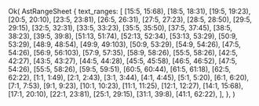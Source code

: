 Ok(
    AstRangeSheet {
        text_ranges: [
            [15:5, 15:68),
            [18:5, 18:31),
            [19:5, 19:23),
            [20:5, 20:10),
            [23:5, 23:81),
            [26:5, 26:31),
            [27:5, 27:23),
            [28:5, 28:50),
            [29:5, 29:15),
            [32:5, 32:31),
            [33:5, 33:23),
            [35:5, 35:50),
            [37:5, 37:45),
            [38:5, 38:23),
            [39:5, 39:8),
            [51:13, 51:74),
            [52:13, 52:34),
            [53:13, 53:29),
            [50:9, 53:29),
            [48:9, 48:54),
            [49:9, 49:103),
            [50:9, 53:29),
            [54:9, 54:26),
            [47:5, 54:26),
            [56:9, 56:103),
            [57:9, 57:35),
            [58:9, 58:26),
            [55:5, 58:26),
            [42:5, 42:27),
            [43:5, 43:27),
            [44:5, 44:28),
            [45:5, 45:58),
            [46:5, 46:52),
            [47:5, 54:26),
            [55:5, 58:26),
            [59:5, 59:51),
            [60:5, 60:44),
            [61:5, 61:18),
            [62:5, 62:22),
            [1:1, 1:49),
            [2:1, 2:43),
            [3:1, 3:44),
            [4:1, 4:45),
            [5:1, 5:20),
            [6:1, 6:20),
            [7:1, 7:53),
            [9:1, 9:23),
            [10:1, 10:23),
            [11:1, 11:25),
            [12:1, 12:27),
            [14:1, 15:68),
            [17:1, 20:10),
            [22:1, 23:81),
            [25:1, 29:15),
            [31:1, 39:8),
            [41:1, 62:22),
        ],
    },
)